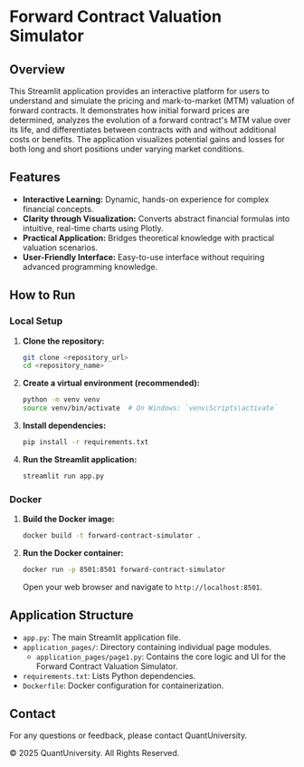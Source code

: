 
# Forward Contract Valuation Simulator

## Overview
This Streamlit application provides an interactive platform for users to understand and simulate the pricing and mark-to-market (MTM) valuation of forward contracts. It demonstrates how initial forward prices are determined, analyzes the evolution of a forward contract's MTM value over its life, and differentiates between contracts with and without additional costs or benefits. The application visualizes potential gains and losses for both long and short positions under varying market conditions.

## Features
*   **Interactive Learning:** Dynamic, hands-on experience for complex financial concepts.
*   **Clarity through Visualization:** Converts abstract financial formulas into intuitive, real-time charts using Plotly.
*   **Practical Application:** Bridges theoretical knowledge with practical valuation scenarios.
*   **User-Friendly Interface:** Easy-to-use interface without requiring advanced programming knowledge.

## How to Run

### Local Setup
1.  **Clone the repository:**
    ```bash
    git clone <repository_url>
    cd <repository_name>
    ```
2.  **Create a virtual environment (recommended):**
    ```bash
    python -m venv venv
    source venv/bin/activate  # On Windows: `venv\Scripts\activate`
    ```
3.  **Install dependencies:**
    ```bash
    pip install -r requirements.txt
    ```
4.  **Run the Streamlit application:**
    ```bash
    streamlit run app.py
    ```

### Docker
1.  **Build the Docker image:**
    ```bash
    docker build -t forward-contract-simulator .
    ```
2.  **Run the Docker container:**
    ```bash
    docker run -p 8501:8501 forward-contract-simulator
    ```
    Open your web browser and navigate to `http://localhost:8501`.

## Application Structure
*   `app.py`: The main Streamlit application file.
*   `application_pages/`: Directory containing individual page modules.
    *   `application_pages/page1.py`: Contains the core logic and UI for the Forward Contract Valuation Simulator.
*   `requirements.txt`: Lists Python dependencies.
*   `Dockerfile`: Docker configuration for containerization.

## Contact
For any questions or feedback, please contact QuantUniversity.

© 2025 QuantUniversity. All Rights Reserved.

